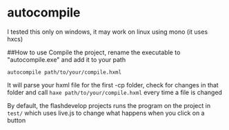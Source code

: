 autocompile
===========

I tested this only on windows, it may work on linux using mono (it uses hxcs)

##How to use
Compile the project, rename the executable to "autocompile.exe" and add it to your path

``` autocompile path/to/your/compile.hxml ```

It will parse your hxml file for the first -cp folder, check for changes in that folder and call ``` haxe path/to/your/compile.hxml ``` every time a file is changed

By default, the flashdevelop projects runs the program on the project in ```test/``` which uses live.js to change what happens when you click on a button
